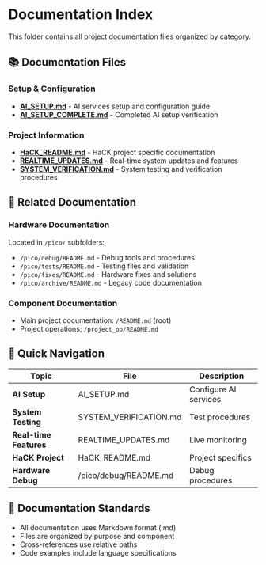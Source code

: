 # Documentation Index

This folder contains all project documentation files organized by category.

## 📚 Documentation Files

### Setup & Configuration
- **[AI_SETUP.md](AI_SETUP.md)** - AI services setup and configuration guide
- **[AI_SETUP_COMPLETE.md](AI_SETUP_COMPLETE.md)** - Completed AI setup verification

### Project Information  
- **[HaCK_README.md](HaCK_README.md)** - HaCK project specific documentation
- **[REALTIME_UPDATES.md](REALTIME_UPDATES.md)** - Real-time system updates and features
- **[SYSTEM_VERIFICATION.md](SYSTEM_VERIFICATION.md)** - System testing and verification procedures

## 📁 Related Documentation

### Hardware Documentation
Located in `/pico/` subfolders:
- `/pico/debug/README.md` - Debug tools and procedures
- `/pico/tests/README.md` - Testing files and validation
- `/pico/fixes/README.md` - Hardware fixes and solutions
- `/pico/archive/README.md` - Legacy code documentation

### Component Documentation
- Main project documentation: `/README.md` (root)
- Project operations: `/project_op/README.md`

## 📖 Quick Navigation

| Topic | File | Description |
|-------|------|-------------|
| **AI Setup** | AI_SETUP.md | Configure AI services |
| **System Testing** | SYSTEM_VERIFICATION.md | Test procedures |
| **Real-time Features** | REALTIME_UPDATES.md | Live monitoring |
| **HaCK Project** | HaCK_README.md | Project specifics |
| **Hardware Debug** | /pico/debug/README.md | Debug procedures |

## 🔧 Documentation Standards

- All documentation uses Markdown format (.md)
- Files are organized by purpose and component
- Cross-references use relative paths
- Code examples include language specifications
